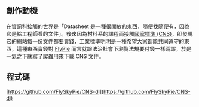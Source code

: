 ## 創作動機

在資訊科接觸的世界是「Datasheet 是一種很開放的東西，隨便找隨便有，因為它是給工程師看的文件」。後來因為材料系的課程而接觸[國家標準 (CNS)](https://www.cnsonline.com.tw/)，卻發現它的網站每一份文件都要賣錢，工業標準明明是一種希望大家都能共同遵守的東西，這種東西賣錢對 [FlyPie](#FlyPie) 而言就跟法治社會下瀏覽法規要付錢一樣荒謬，於是一氣之下就寫了爬蟲用來下載 CNS 文件。

## 程式碼

[https://github.com/FlySkyPie/CNS-dl](https://github.com/FlySkyPie/CNS-dl)